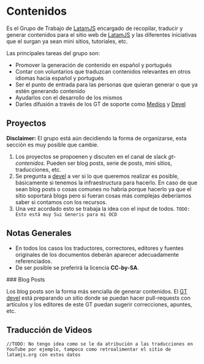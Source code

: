 # Contenidos

Es el Grupo de Trabajo de [LatamJS](http://latamjs.org) encargado de recopilar, traducir y generar contenidos para el sitio web de [LatamJS](http://latamjs.org) y las diferentes iniciativas que el surgan ya sean mini sitios, tutoriales, etc.

Las principales tareas del grupo son:

* Promover la generación de contenido en español y portugués
* Contar con voluntarios que traduzcan contenidos relevantes en otros idiomas hacia español y portugués
* Ser el punto de entrada para las personas que quieran generar o que ya estén generando contenido
 * Ayudarlos con el desarrollo de los mismos
 * Darles difusión a través de los GT de soporte como [Medios](https://github.com/latamjs/gt-medios) y [Devel](https://github.com/latamjs/gt-devel)

## Proyectos

**Disclaimer:** El grupo está aún decidiendo la forma de organizarse, esta sección es muy posible que cambie.

1. Los proyectos se propoenen y discuten en el canal de slack *gt-contenidos*. Pueden ser blog posts, serie de posts, mini sitios, traducciones, etc.
2. Se pregunta a [devel](https://github.com/latamjs/gt-medios) a ver si lo que queremos realizar es posible, básicamente si tenemos la infraestructura para hacerlo. En caso de que sean blog posts o cosas comunes no habría porque hacerlo ya que el sitio soportará blogs pero si fueran cosas más complejas deberíamos saber si contamos con los recursos.
3. Una vez acordado esto se trabaja la idea con el input de todos. `TODO: Esto está muy Sui Generis para mi OCD`

## Notas Generales

* En todos los casos los traductores, correctores, editores y fuentes originales de los documentos deberán aparecer adecuadamente referenciados.
* De ser posible se preferirá la licencia **CC-by-SA**.

### Blog Posts 

Los blog posts son la forma más sencialla de generar contenidos. El [GT devel](https://github.com/latamjs/gt-medios) está preparando un sitio donde se puedan hacer pull-requests con artículos y los editores de este GT puedan sugerir correcciones, apuntes, etc.

## Traducción de Videos

`//TODO: No tengo idea como se le da atribución a las traducciones en YouTube por ejemplo, tampoco como retroalimentar el sitio de latamjs.org con estos datos`
